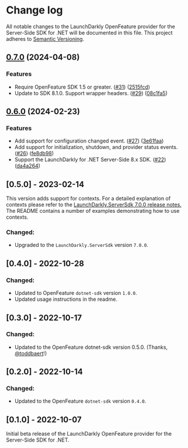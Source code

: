 # Change log

All notable changes to the LaunchDarkly OpenFeature provider for the Server-Side SDK for .NET will be documented in this file. This project adheres to [Semantic Versioning](http://semver.org).

## [0.7.0](https://github.com/launchdarkly/openfeature-dotnet-server/compare/0.6.0...0.7.0) (2024-04-08)


### Features

* Require OpenFeature SDK 1.5 or greater. ([#31](https://github.com/launchdarkly/openfeature-dotnet-server/issues/31)) ([2515fcd](https://github.com/launchdarkly/openfeature-dotnet-server/commit/2515fcd4ee21aabedbc79d591949ff57561d569b))
* Update to SDK 8.1.0. Support wrapper headers. ([#29](https://github.com/launchdarkly/openfeature-dotnet-server/issues/29)) ([08c1fa5](https://github.com/launchdarkly/openfeature-dotnet-server/commit/08c1fa5ed97ebaa38c67803563da50c950934452))

## [0.6.0](https://github.com/launchdarkly/openfeature-dotnet-server/compare/0.5.0...0.6.0) (2024-02-23)


### Features

* Add support for configuration changed event. ([#27](https://github.com/launchdarkly/openfeature-dotnet-server/issues/27)) ([3e61faa](https://github.com/launchdarkly/openfeature-dotnet-server/commit/3e61faa8bc0d4f270e88853264dc3dd644c242e2))
* Add support for initialization, shutdown, and provider status events. ([#26](https://github.com/launchdarkly/openfeature-dotnet-server/issues/26)) ([fe8db98](https://github.com/launchdarkly/openfeature-dotnet-server/commit/fe8db9883b2f8ad84dc71c9f8b24e3c61abc9c6d))
* Support the LaunchDarkly for .NET Server-Side 8.x SDK. ([#22](https://github.com/launchdarkly/openfeature-dotnet-server/issues/22)) ([da4a264](https://github.com/launchdarkly/openfeature-dotnet-server/commit/da4a264399825dc4b7ac282b781cc7a3a82fed7c))

## [0.5.0] - 2023-02-14
This version adds support for contexts. For a detailed explanation of contexts please refer to the [LaunchDarkly.ServerSdk 7.0.0 release notes.](https://github.com/launchdarkly/dotnet-server-sdk/releases/tag/7.0.0) The README contains a number of examples demonstrating how to use contexts.

### Changed:
- Upgraded to the `LaunchDarkly.ServerSdk` version `7.0.0`.

## [0.4.0] - 2022-10-28
### Changed:
- Updated to OpenFeature `dotnet-sdk` version `1.0.0`.
- Updated usage instructions in the readme.

## [0.3.0] - 2022-10-17
### Changed:
- Updated to the OpenFeature dotnet-sdk version 0.5.0. (Thanks, [@toddbaert](https://github.com/launchdarkly/openfeature-dotnet-server/pull/13)!)

## [0.2.0] - 2022-10-14
### Changed:
- Updated to the OpenFeature `dotnet-sdk` version `0.4.0`.

## [0.1.0] - 2022-10-07
Initial beta release of the LaunchDarkly OpenFeature provider for the Server-Side SDK for .NET.
